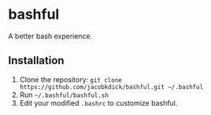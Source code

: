 # bashful

A better bash experience.

## Installation

1. Clone the repository: `git clone https://github.com/jacobkdick/bashful.git ~/.bashful`
1. Run `~/.bashful/bashful.sh`
1. Edit your modified `.bashrc` to customize bashful.
